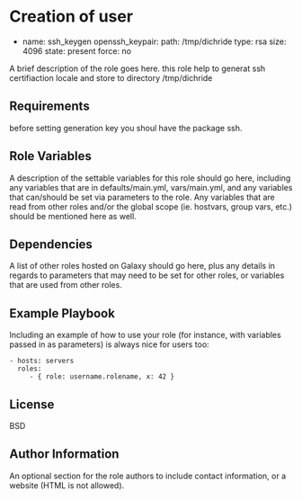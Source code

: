 Creation of user 
=========

- name: ssh_keygen
  openssh_keypair:
    path: /tmp/dichride
    type: rsa
    size: 4096
    state: present
    force: no



A brief description of the role goes here.
this role help to generat ssh certifiaction locale  and store to directory /tmp/dichride 

Requirements
------------

before setting generation key you shoul have the package ssh.

Role Variables
--------------

A description of the settable variables for this role should go here, including any variables that are in defaults/main.yml, vars/main.yml, and any variables that can/should be set via parameters to the role. Any variables that are read from other roles and/or the global scope (ie. hostvars, group vars, etc.) should be mentioned here as well.

Dependencies
------------

A list of other roles hosted on Galaxy should go here, plus any details in regards to parameters that may need to be set for other roles, or variables that are used from other roles.

Example Playbook
----------------

Including an example of how to use your role (for instance, with variables passed in as parameters) is always nice for users too:

    - hosts: servers
      roles:
         - { role: username.rolename, x: 42 }

License
-------

BSD

Author Information
------------------

An optional section for the role authors to include contact information, or a website (HTML is not allowed).
